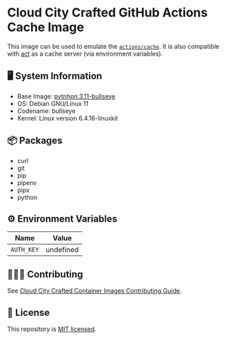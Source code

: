 # Cloud City Crafted GitHub Actions Cache Image

This image can be used to emulate the [`actions/cache`](https://github.com/actions/cache). It is also compatible with [act](https://github.com/nektos/act) as a cache server (via environment variables).

## 🖥️ System Information

- Base Image: [pytnhon:3.11-bullseye](https://mcr.microsoft.com/en-us/product/devcontainers/python)
- OS: Debian GNU/Linux 11
- Codename: bullseye
- Kernel: Linux version 6.4.16-linuxkit

## 📦 Packages

- curl
- git
- pip
- pipenv
- pipx
- python

## ⚙️ Environment Variables

| Name       | Value     |
| ---------- | --------- |
| `AUTH_KEY` | undefined |

## 🧑🏽‍💻 Contributing

See [Cloud City Crafted Container Images Contributing Guide](https://github.com/cloud-city-crafted-images/.github-private/tree/main/profile).

## 🪪 License

This repository is [MIT licensed](./LICENSE).
